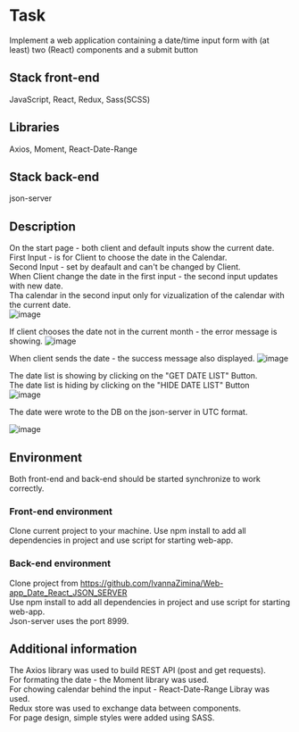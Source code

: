 # Task
Implement a web application containing a date/time input form with (at least) two (React) components and a submit button

## Stack front-end
JavaScript, React, Redux, Sass(SCSS)

## Libraries
Axios, Moment, React-Date-Range

## Stack back-end
json-server

## Description
On the start page - both client and default inputs show the current date.<br/>
First Input - is for Client to choose the date in the Calendar.<br/>
Second Input - set by deafault and can't be changed by Client.<br/>
When Client change the date in the first input - the second input updates with new date.<br/>
Tha calendar in the second input only for vizualization of the calendar with the current date.<br/>
![image](https://user-images.githubusercontent.com/46706194/215551922-1fcbd1b0-537b-4a4a-891d-5da58cac367c.png)

If client chooses the date not in the current month - the error message is showing.
![image](https://user-images.githubusercontent.com/46706194/215552053-fa74dbd4-5704-431b-905a-a523120c2645.png)

When client sends the date - the success message also displayed.
![image](https://user-images.githubusercontent.com/46706194/215552089-f12d990d-f405-4028-98b6-dab9e3830842.png)

The date list is showing by clicking on the "GET DATE LIST" Button.<br/>
The date list is hiding by clicking on the "HIDE DATE LIST" Button<br/>
![image](https://user-images.githubusercontent.com/46706194/215553392-c4c8eef4-b536-428f-9569-412364a575e5.png)

The date were wrote to the DB on the json-server in UTC format.

![image](https://user-images.githubusercontent.com/46706194/215555451-22fcc138-0816-4652-a67c-278ac3e40b1a.png)

## Environment
Both front-end and back-end should be started synchronize to work correctly.

### Front-end environment
Clone current project to your machine. Use npm install to add all dependencies in project and use script for starting web-app.

### Back-end environment
Clone project from https://github.com/IvannaZimina/Web-app_Date_React_JSON_SERVER <br/>
Use npm install to add all dependencies in project and use script for starting web-app.<br/>
Json-server uses the port 8999.<br/>

## Additional information
The Axios library was used to build REST API (post and get requests).<br/>
For formating the date - the Moment library was used.<br/>
For chowing calendar behind the input - React-Date-Range Libray was used.<br/>
Redux store was used to exchange data between components.<br/>
For page design, simple styles were added using SASS.<br/>
